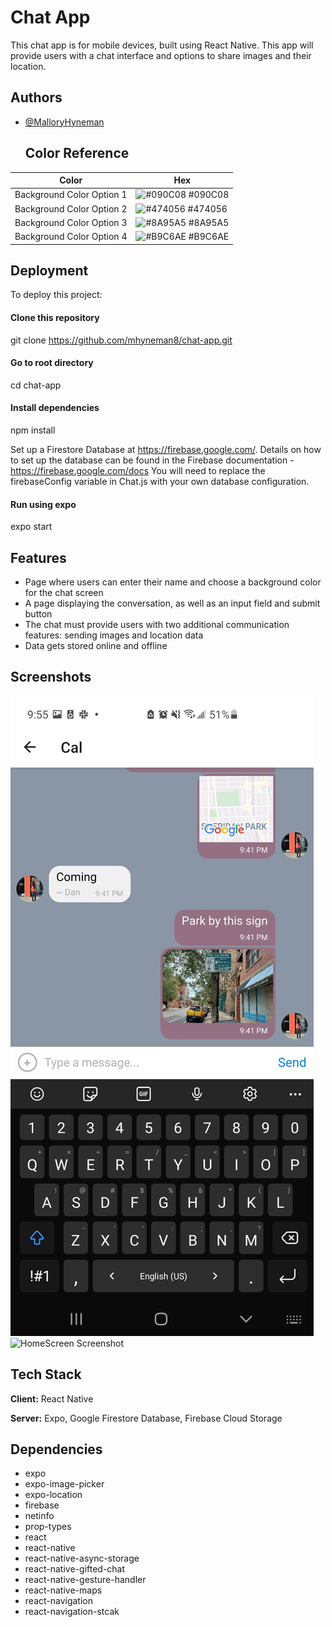 
# Chat App

This chat app is for mobile devices, built using React Native. This app will provide users with a chat interface and options to share images and their location.

## Authors

- [@MalloryHyneman](https://www.github.com/mhyneman8)

  ## Color Reference

| Color             | Hex                                                                |
| ----------------- | ------------------------------------------------------------------ |
| Background Color Option 1 | ![#090C08](https://via.placeholder.com/10/090C08?text=+) #090C08 |
| Background Color Option 2 | ![#474056](https://via.placeholder.com/10/474056?text=+) #474056 |
| Background Color Option 3 | ![#8A95A5](https://via.placeholder.com/10/8A95A5?text=+) #8A95A5 |
| Background Color Option 4 | ![#B9C6AE](https://via.placeholder.com/10/B9C6AE?text=+) #B9C6AE |


## Deployment

To deploy this project:

#### Clone this repository
git clone https://github.com/mhyneman8/chat-app.git

#### Go to root directory
cd chat-app

#### Install dependencies
npm install

Set up a Firestore Database at https://firebase.google.com/. Details on how to set up the database can be found in the Firebase documentation - https://firebase.google.com/docs 
You will need to replace the firebaseConfig variable in Chat.js with your own database configuration.

#### Run using expo
  expo start

  
## Features

- Page where users can enter their name and choose a background color for the chat screen
- A page displaying the conversation, as well as an input field and submit button
- The chat must provide users with two additional communication features: sending images and location data
- Data gets stored online and offline


  
## Screenshots

![ChatScreen Screenshot](https://github.com/mhyneman8/chat-app/raw/master/img/ChatScreen.jpg)
![HomeScreen Screenshot]('img/HomeScreen.jpg')

  
## Tech Stack

**Client:** React Native

**Server:** Expo, Google Firestore Database, Firebase Cloud Storage

## Dependencies
* expo
* expo-image-picker
* expo-location
* firebase
* netinfo
* prop-types
* react
* react-native
* react-native-async-storage
* react-native-gifted-chat
* react-native-gesture-handler
* react-native-maps
* react-navigation
* react-navigation-stcak
